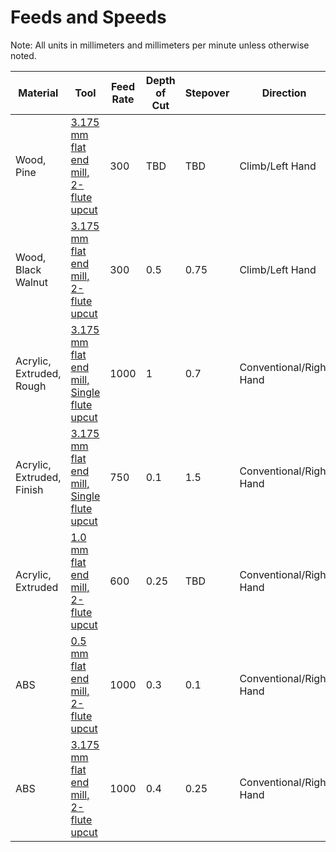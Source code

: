 # Feeds and Speeds

Note: All units in millimeters and millimeters per minute unless otherwise noted.

| Material | Tool | Feed Rate | Depth of Cut |  Stepover | Direction | Notes |
| -------- | ---  | --------- | ------------ | ----------------- | ------------------ | ----- |
| Wood, Pine         | [3.175 mm flat end mill, 2-flute upcut](tools-n-bits.md#3175mm-dia-2-flute-upcut-carbide)| 300 | TBD | TBD | Climb/Left Hand |
| Wood, Black Walnut | [3.175 mm flat end mill, 2-flute upcut](tools-n-bits.md#3175mm-dia-2-flute-upcut-carbide)| 300 | 0.5 | 0.75 | Climb/Left Hand |
| Acrylic, Extruded, Rough  | [3.175 mm flat end mill, Single flute upcut](tools-n-bits.md#3175mm-dia-single-flute-upcut-carbide) | 1000 | 1 | 0.7 |  Conventional/Right Hand||
| Acrylic, Extruded, Finish | [3.175 mm flat end mill, Single flute upcut](tools-n-bits.md#3175mm-dia-single-flute-upcut-carbide) | 750 | 0.1 | 1.5 |  Conventional/Right Hand||
| Acrylic, Extruded  | [1.0 mm flat end mill, 2-flute upcut](tools-n-bits.md#10mm-dia-2-flute-upcut-carbide) |  600 | 0.25 | TBD |  Conventional/Right Hand||
| ABS | [0.5 mm flat end mill, 2-flute upcut](https://www.adafruit.com/product/2072) | 1000 | 0.3 | 0.1 | Conventional/Right Hand | | 
| ABS | [3.175 mm flat end mill, 2-flute upcut](tools-n-bits.md#3175mm-dia-2-flute-upcut-carbide) | 1000 | 0.4 | 0.25 | Conventional/Right Hand | |
